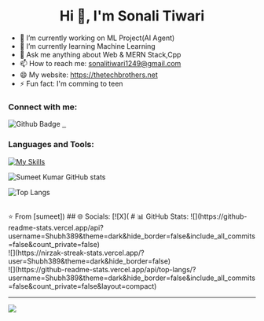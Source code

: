 <h1 align="center">Hi 👋, I'm Sonali Tiwari</h1>

- 🔭 I’m currently working on ML Project(AI Agent)
- 🌱 I’m currently learning Machine Learning 
- 💬 Ask me anything about Web & MERN Stack,Cpp 
- 📫 How to reach me: sonalitiwari1249@gmail.com
- 😄 My website: https://thetechbrothers.net
- ⚡ Fun fact: I'm comming to teen
  
### Connect with me:
<div id="badges">
  <a ">
    <img src="https://img.shields.io/badge/Github-white?style=for-the-badge&logo=Github&logoColor=black" alt="Github Badge"/>
  </a>
  
   <a href="">
    <img src=""/>
  </a>
   <a href= >
    <img src=""/>
  </a>
   <a href="">
    <img src=""/>
  </a>
</div>

### Languages and Tools:
[![My Skills](https://skillicons.dev/icons?i=ethereum,react,firebase,github,git,postman,figma,xd&perline=5)](https://skillicons.dev)

![Sumeet Kumar GitHub stats](https://github-readme-stats.vercel.app/api?username=axiftaj&show_icons=true&theme=dark)

![Top Langs](https://github-readme-stats.vercel.app/api/top-langs/?username=axiftaj&theme=dark)


<br>
⭐️ From [sumeet])
## 🌐 Socials:
[![X]( 
# 📊 GitHub Stats:
![](https://github-readme-stats.vercel.app/api?username=Shubh389&theme=dark&hide_border=false&include_all_commits=false&count_private=false)<br/>
![](https://nirzak-streak-stats.vercel.app/?user=Shubh389&theme=dark&hide_border=false)<br/>
![](https://github-readme-stats.vercel.app/api/top-langs/?username=Shubh389&theme=dark&hide_border=false&include_all_commits=false&count_private=false&layout=compact)

---
[![](https://visitcount.itsvg.in/api?id=Shubh389&icon=0&color=0)](https://visitcount.itsvg.in)

<!-- Proudly created with GPRM ( https://gprm.itsvg.in ) -->
